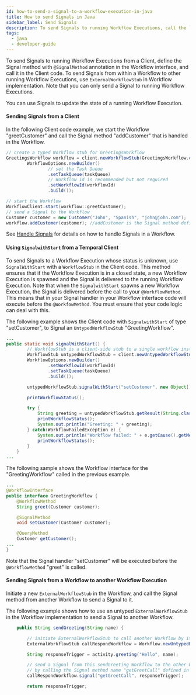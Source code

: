 ```yaml
---
id: how-to-send-a-signal-to-a-workflow-execution-in-java
title: How to send Signals in Java
sidebar_label: Send Signals
description: To send Signals to running Workflow Executions, call the `@SignalMethod` method in the Workflow interface from the Client code or through `ExternalWorkflowStub` from within another Workflow implementation.
tags:
  - java
  - developer-guide
---
```


To send Signals to running Workflow Executions from a Client, define the Signal method with `@SignalMethod` annotation in the Workflow interface, and call it in the Client code.
To send Signals from within a Workflow to other running Workflow Executions, use `ExternalWorkflowStub` in Workflow implementation.
Note that you can only send a Signal to running Workflow Executions.

You can use Signals to update the state of a running Workflow Execution.

#### Sending Signals from a Client

In the following Client code example, we start the Workflow "greetCustomer" and call the Signal method "addCustomer" that is handled in the Workflow.

```java
// create a typed Workflow stub for GreetingsWorkflow
GreetingsWorkflow workflow = client.newWorkflowStub(GreetingsWorkflow.class,
        WorkflowOptions.newBuilder()
                // set the Task Queue
                .setTaskQueue(taskQueue)
                // Workflow Id is recommended but not required
                .setWorkflowId(workflowId)
                .build());

// start the Workflow
WorkflowClient.start(workflow::greetCustomer);
// send a Signal to the Workflow
Customer customer = new Customer("John", "Spanish", "john@john.com");
workflow.addCustomer(customer); //addCustomer is the Signal method defined in the greetCustomer Workflow.
```

See [Handle Signals](/docs/java/how-to-handle-a-signal-in-a-workflow-in-java) for details on how to handle Signals in a Workflow.

#### Using `SignalwithStart` from a Temporal Client

To send Signals to a Workflow Execution whose status is unknown, use `SignalWithStart` with a `WorkflowStub` in the Client code.
This method ensures that if the Workflow Execution is in a closed state, a new Workflow Execution is spawned and the Signal is delivered to the running Workflow Execution.
Note that when the `SignalwithStart` spawns a new Workflow Execution, the Signal is delivered before the call to your `@WorkflowMethod`. This means that in your Signal handler in your Workflow interface code will execute before the `@WorkfowMethod`. You must ensure that your code logic can deal with this.

The following example shows the Client code with `SignalwithStart` of type "setCustomer", to Signal an `UntypedWorkflowStub` "GreetingWorkflow".

```java
...
public static void signalWithStart() {
        // WorkflowStub is a client-side stub to a single workflow instance
        WorkflowStub untypedWorkflowStub = client.newUntypedWorkflowStub("GreetingWorkflow",
        WorkflowOptions.newBuilder()
                .setWorkflowId(workflowId)
                .setTaskQueue(taskQueue)
                .build());

        untypedWorkflowStub.signalWithStart("setCustomer", new Object[] {customer2}, new Object[] {customer1});

        printWorkflowStatus();

        try {
            String greeting = untypedWorkflowStub.getResult(String.class);
            printWorkflowStatus();
            System.out.println("Greeting: " + greeting);
        } catch(WorkflowFailedException e) {
            System.out.println("Workflow failed: " + e.getCause().getMessage());
            printWorkflowStatus();
        }
    }
...
```

The following sample shows the Workflow interface for the "GreetingWorkflow" called in the previous example.

```java
...
@WorkflowInterface
public interface GreetingWorkflow {
    @WorkflowMethod
    String greet(Customer customer);

    @SignalMethod
    void setCustomer(Customer customer);

    @QueryMethod
    Customer getCustomer();
...
}
```

Note that the Signal handler "setCustomer" will be executed before the `@WorkflowMethod` "greet" is called.

#### Sending Signals from a Workflow to another Workflow Execution

Initiate a new `ExternalWorkflowStub` in the Workflow, and call the Signal method from another Workflow to send a Signal to it.

The following example shows how to use an untyped `ExternalWorkflowStub` in the Workflow implementation to send a Signal to another Workflow.

```java
    public String sendGreeting(String name) {

        // initiate ExternalWorkflowStub to call another Workflow by its Id "ReplyWF"
        ExternalWorkflowStub callRespondWorkflow = Workflow.newUntypedExternalWorkflowStub("ReplyWF");

        String responseTrigger = activity.greeting("Hello", name);

        // send a Signal from this sendGreeting Workflow to the other Workflow
        // by calling the Signal method name "getGreetCall" defined in that Workflow.
        callRespondWorkflow.signal("getGreetCall", responseTrigger);

        return responseTrigger;
```
